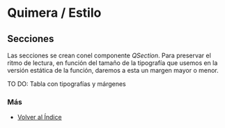 # Quimera / Estilo

## Secciones
Las secciones se crean conel componente *QSection*. Para preservar el ritmo de lectura, en función del tamaño de la tipografía que usemos en la versión estática de la función, daremos a esta un margen mayor o menor.

TO DO: Tabla con tipografías y márgenes

### Más

  * [Volver al Índice](./index.md)
